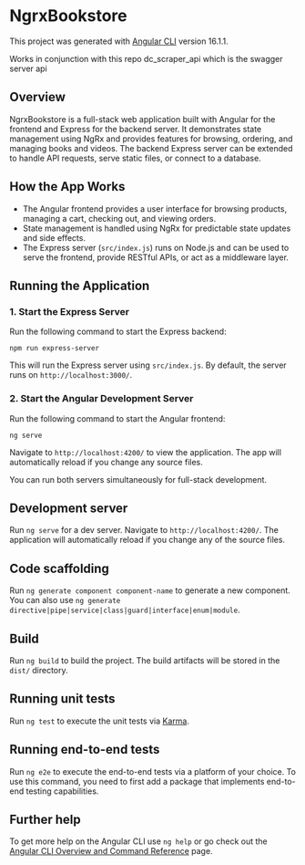 # NgrxBookstore

This project was generated with [Angular CLI](https://github.com/angular/angular-cli) version 16.1.1.

Works in conjunction with this repo dc_scraper_api which is the swagger server api

## Overview

NgrxBookstore is a full-stack web application built with Angular for the frontend and Express for the backend server. It demonstrates state management using NgRx and provides features for browsing, ordering, and managing books and videos. The backend Express server can be extended to handle API requests, serve static files, or connect to a database.

## How the App Works

- The Angular frontend provides a user interface for browsing products, managing a cart, checking out, and viewing orders.
- State management is handled using NgRx for predictable state updates and side effects.
- The Express server (`src/index.js`) runs on Node.js and can be used to serve the frontend, provide RESTful APIs, or act as a middleware layer.

## Running the Application

### 1. Start the Express Server


Run the following command to start the Express backend:

```
npm run express-server
```

This will run the Express server using `src/index.js`. By default, the server runs on `http://localhost:3000/`.

### 2. Start the Angular Development Server

Run the following command to start the Angular frontend:

```
ng serve
```

Navigate to `http://localhost:4200/` to view the application. The app will automatically reload if you change any source files.

You can run both servers simultaneously for full-stack development.

## Development server

Run `ng serve` for a dev server. Navigate to `http://localhost:4200/`. The application will automatically reload if you change any of the source files.

## Code scaffolding

Run `ng generate component component-name` to generate a new component. You can also use `ng generate directive|pipe|service|class|guard|interface|enum|module`.

## Build

Run `ng build` to build the project. The build artifacts will be stored in the `dist/` directory.

## Running unit tests

Run `ng test` to execute the unit tests via [Karma](https://karma-runner.github.io).

## Running end-to-end tests

Run `ng e2e` to execute the end-to-end tests via a platform of your choice. To use this command, you need to first add a package that implements end-to-end testing capabilities.

## Further help

To get more help on the Angular CLI use `ng help` or go check out the [Angular CLI Overview and Command Reference](https://angular.io/cli) page.
